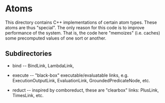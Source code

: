 
Atoms
=====

This directory contains C++ implementations of certain atom types.
These atoms are thus "special". The only reason for this code is to
improve performance of the system.  That is, the code here "memoizes"
(i.e. caches) some precomputed values of one sort or another.

Subdirectories
--------------
 * bind -- BindLink, LambdaLink,

 * execute -- "black-box" executable/evaluatable links, e.g.
   ExecutionOutputLink, EvaluationLink, GroundedPredicateNode, etc.

 * reduct -- inspired by comboreduct, these are "clearbox" links:
   PlusLink, TimesLink, etc.

